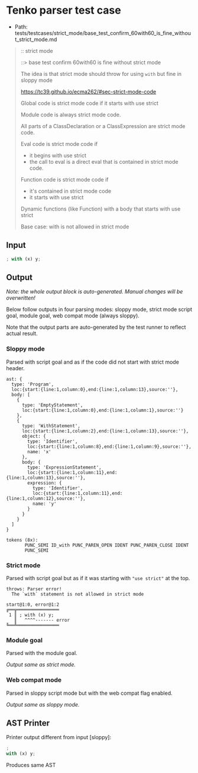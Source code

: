 # Tenko parser test case

- Path: tests/testcases/strict_mode/base_test_confirm_60with60_is_fine_without_strict_mode.md

> :: strict mode
>
> ::> base test confirm 60with60 is fine without strict mode
>
> The idea is that strict mode should throw for using `with` but fine in sloppy mode
>
> https://tc39.github.io/ecma262/#sec-strict-mode-code
>
> Global code is strict mode code if it starts with use strict
>
> Module code is always strict mode code.
>
> All parts of a ClassDeclaration or a ClassExpression are strict mode code.
>
> Eval code is strict mode code if
>
> - it begins with use strict
> - the call to eval is a direct eval that is contained in strict mode code.
>
> Function code is strict mode code if
>
> - it's contained in strict mode code
> - it starts with use strict
>
> Dynamic functions (like Function) with a body that starts with use strict
>
> Base case: with is not allowed in strict mode

## Input

`````js
; with (x) y;
`````

## Output

_Note: the whole output block is auto-generated. Manual changes will be overwritten!_

Below follow outputs in four parsing modes: sloppy mode, strict mode script goal, module goal, web compat mode (always sloppy).

Note that the output parts are auto-generated by the test runner to reflect actual result.

### Sloppy mode

Parsed with script goal and as if the code did not start with strict mode header.

`````
ast: {
  type: 'Program',
  loc:{start:{line:1,column:0},end:{line:1,column:13},source:''},
  body: [
    {
      type: 'EmptyStatement',
      loc:{start:{line:1,column:0},end:{line:1,column:1},source:''}
    },
    {
      type: 'WithStatement',
      loc:{start:{line:1,column:2},end:{line:1,column:13},source:''},
      object: {
        type: 'Identifier',
        loc:{start:{line:1,column:8},end:{line:1,column:9},source:''},
        name: 'x'
      },
      body: {
        type: 'ExpressionStatement',
        loc:{start:{line:1,column:11},end:{line:1,column:13},source:''},
        expression: {
          type: 'Identifier',
          loc:{start:{line:1,column:11},end:{line:1,column:12},source:''},
          name: 'y'
        }
      }
    }
  ]
}

tokens (8x):
       PUNC_SEMI ID_with PUNC_PAREN_OPEN IDENT PUNC_PAREN_CLOSE IDENT
       PUNC_SEMI
`````

### Strict mode

Parsed with script goal but as if it was starting with `"use strict"` at the top.

`````
throws: Parser error!
  The `with` statement is not allowed in strict mode

start@1:0, error@1:2
╔══╦════════════════
 1 ║ ; with (x) y;
   ║   ^^^^------- error
╚══╩════════════════

`````


### Module goal

Parsed with the module goal.

_Output same as strict mode._

### Web compat mode

Parsed in sloppy script mode but with the web compat flag enabled.

_Output same as sloppy mode._

## AST Printer

Printer output different from input [sloppy]:

````js
;
with (x) y;
````

Produces same AST

